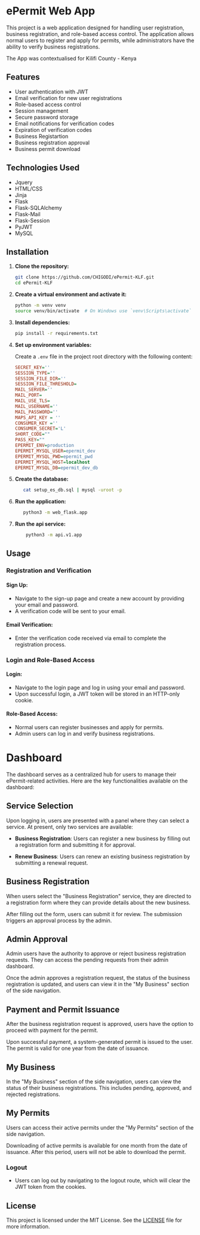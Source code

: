 # ePermit Web App

This project is a web application designed for handling user registration, business registration, and role-based access control. The application allows normal users to register and apply for permits, while administrators have the ability to verify business registrations.

The App was contextualised for Kilifi County - Kenya

## Features

- User authentication with JWT
- Email verification for new user registrations
- Role-based access control
- Session management
- Secure password storage
- Email notifications for verification codes
- Expiration of verification codes
- Business Registartion
- Business registration approval
- Business permit download

## Technologies Used

- Jquery
- HTML/CSS
- Jinja
- Flask
- Flask-SQLAlchemy
- Flask-Mail
- Flask-Session
- PyJWT
- MySQL

## Installation

1. **Clone the repository:**

    ```bash
    git clone https://github.com/CHIGODI/ePermit-KLF.git
    cd ePermit-KLF
    ```

2. **Create a virtual environment and activate it:**

    ```bash
    python -m venv venv
    source venv/bin/activate  # On Windows use `venv\Scripts\activate`
    ```

3. **Install dependencies:**

    ```bash
    pip install -r requirements.txt
    ```

4. **Set up environment variables:**

    Create a `.env` file in the project root directory with the following content:

    ```ini
    SECRET_KEY=''
    SESSION_TYPE=''
    SESSION_FILE_DIR=''
    SESSION_FILE_THRESHOLD=
    MAIL_SERVER=''
    MAIL_PORT=
    MAIL_USE_TLS=
    MAIL_USERNAME=''
    MAIL_PASSWORD=''
    MAPS_API_KEY = ''
    CONSUMER_KEY =''
    CONSUMER_SECRET='L'
    SHORT_CODE=""
    PASS_KEY=""
    EPERMIT_ENV=production
    EPERMIT_MYSQL_USER=epermit_dev
    EPERMIT_MYSQL_PWD=epermit_pwd
    EPERMIT_MYSQL_HOST=localhost
    EPERMIT_MYSQL_DB=epermit_dev_db
    ```

5. **Create the database:**

    ```bash
       cat setup_es_db.sql | mysql -uroot -p
    ```

7. **Run the application:**
    ```bash
       python3 -m web_flask.app
    ```

8. **Run the api service:**
    ```bash
        python3 -m api.v1.app
    ```

## Usage

### Registration and Verification

#### Sign Up:

- Navigate to the sign-up page and create a new account by providing your email and password.
- A verification code will be sent to your email.

#### Email Verification:

- Enter the verification code received via email to complete the registration process.

### Login and Role-Based Access

#### Login:

- Navigate to the login page and log in using your email and password.
- Upon successful login, a JWT token will be stored in an HTTP-only cookie.

#### Role-Based Access:

- Normal users can register businesses and apply for permits.
- Admin users can log in and verify business registrations.

# Dashboard

The dashboard serves as a centralized hub for users to manage their ePermit-related activities. Here are the key functionalities available on the dashboard:

## Service Selection

Upon logging in, users are presented with a panel where they can select a service. At present, only two services are available:

- **Business Registration**: Users can register a new business by filling out a registration form and submitting it for approval.

- **Renew Business**: Users can renew an existing business registration by submitting a renewal request.

## Business Registration

When users select the "Business Registration" service, they are directed to a registration form where they can provide details about the new business.

After filling out the form, users can submit it for review. The submission triggers an approval process by the admin.

## Admin Approval

Admin users have the authority to approve or reject business registration requests. They can access the pending requests from their admin dashboard.

Once the admin approves a registration request, the status of the business registration is updated, and users can view it in the "My Business" section of the side navigation.

## Payment and Permit Issuance

After the business registration request is approved, users have the option to proceed with payment for the permit.

Upon successful payment, a system-generated permit is issued to the user. The permit is valid for one year from the date of issuance.

## My Business

In the "My Business" section of the side navigation, users can view the status of their business registrations. This includes pending, approved, and rejected registrations.

## My Permits

Users can access their active permits under the "My Permits" section of the side navigation.

Downloading of active permits is available for one month from the date of issuance. After this period, users will not be able to download the permit.


### Logout

- Users can log out by navigating to the logout route, which will clear the JWT token from the cookies.

## License

This project is licensed under the MIT License. See the [LICENSE](./LICENSE) file for more information.